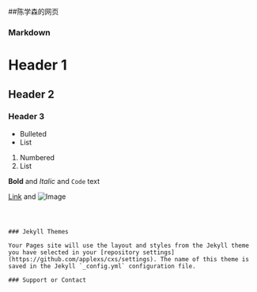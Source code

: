 ##陈学森的网页


### Markdown




# Header 1
## Header 2
### Header 3

- Bulleted
- List

1. Numbered
2. List

**Bold** and _Italic_ and `Code` text

[Link](url) and ![Image](src)
```



### Jekyll Themes

Your Pages site will use the layout and styles from the Jekyll theme you have selected in your [repository settings](https://github.com/applexs/cxs/settings). The name of this theme is saved in the Jekyll `_config.yml` configuration file.

### Support or Contact


